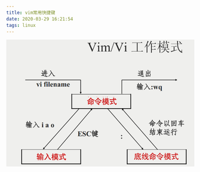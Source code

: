 ```yaml
---
title: vim常用快捷键
date: 2020-03-29 16:21:54
tags: linux
---
```

![vim中3中模式切换](linux_vim/linux-vim.png)